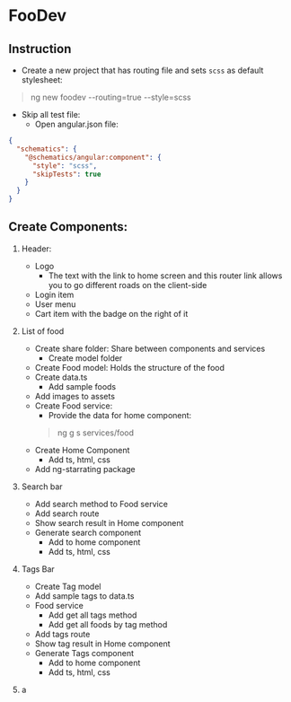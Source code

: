 # FooDev

## Instruction

- Create a new project that has routing file and sets `scss` as default stylesheet:
> ng new foodev --routing=true --style=scss

- Skip all test file:
  - Open angular.json file:
  
```json
{
  "schematics": {
    "@schematics/angular:component": {
      "style": "scss",
      "skipTests": true
    }
  }
}
```

## Create Components:
1. Header:
   - Logo
     - The text with the link to home screen and this router link allows you to go different roads on the client-side 
   - Login item
   - User menu
   - Cart item with the badge on the right of it

2. List of food
   - Create share folder: Share between components and services
     - Create model folder
   - Create Food model: Holds the structure of the food
   - Create data.ts
     - Add sample foods
   - Add images to assets
   - Create Food service:
     - Provide the data for home component:
     > ng g s services/food
   - Create Home Component
     - Add ts, html, css
   - Add ng-starrating package

3. Search bar
   - Add search method to Food service
   - Add search route
   - Show search result in Home component
   - Generate search component
     - Add to home component
     - Add ts, html, css

4. Tags Bar
   - Create Tag model
   - Add sample tags to data.ts
   - Food service
     - Add get all tags method
     - Add get all foods by tag method
   - Add tags route
   - Show tag result in Home component
   - Generate Tags component
     - Add to home component
     - Add ts, html, css
5. a

